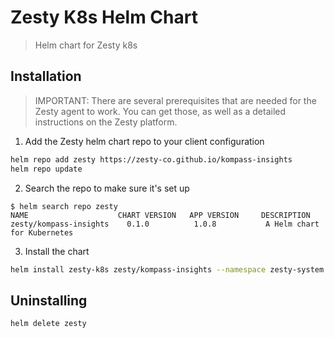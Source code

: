 # Zesty K8s Helm Chart

> Helm chart for Zesty k8s

## Installation

> IMPORTANT: There are several prerequisites that are needed for the Zesty
> agent to work. You can get those, as well as a detailed instructions on
> the Zesty platform.

1. Add the Zesty helm chart repo to your client configuration
```sh
helm repo add zesty https://zesty-co.github.io/kompass-insights
helm repo update
```
2. Search the repo to make sure it's set up
```
$ helm search repo zesty
NAME                    CHART VERSION   APP VERSION     DESCRIPTION
zesty/kompass-insights    0.1.0          1.0.8           A Helm chart for Kubernetes
```
3. Install the chart
```sh
helm install zesty-k8s zesty/kompass-insights --namespace zesty-system --create-namespace -f values.yaml
```

## Uninstalling
```sh
helm delete zesty
```
